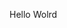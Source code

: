 Hello Wolrd










































































































































































































































































































































































































































































































































































































































































































































































































































































































































































































































































































































































































































































































































































































































































































































































































































































































































































































































































































































































































































































































































































































































































































































































































